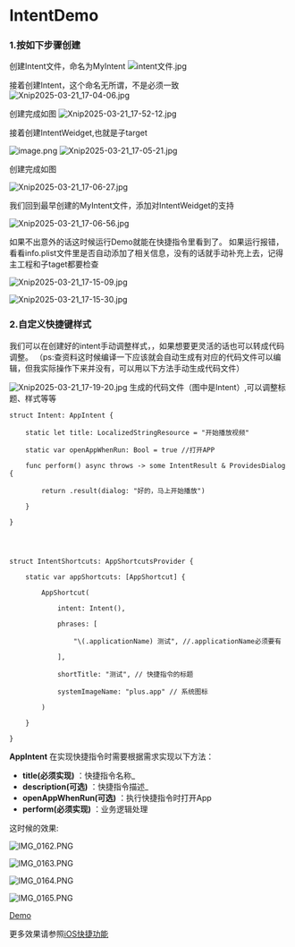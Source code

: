 # IntentDemo

### 1.按如下步骤创建

创建Intent文件，命名为MyIntent
![intent文件.jpg](https://p0-xtjj-private.juejin.cn/tos-cn-i-73owjymdk6/9dd656affe504f17b09c22d057a653e7~tplv-73owjymdk6-jj-mark-v1:0:0:0:0:5o6Y6YeR5oqA5pyv56S-5Yy6IEAg55So5oi3NTQ3OTIwNTkzMjU0Nw==:q75.awebp?policy=eyJ2bSI6MywidWlkIjoiMTYwMDUwMzI0MTUxNzE0NCJ9&rk3s=e9ecf3d6&x-orig-authkey=f32326d3454f2ac7e96d3d06cdbb035152127018&x-orig-expires=1742636916&x-orig-sign=Ey3BvOUlwuzq%2BwEXmnaPUHx1QvI%3D)

接着创建Intent，这个命名无所谓，不是必须一致
![Xnip2025-03-21_17-04-06.jpg](https://p0-xtjj-private.juejin.cn/tos-cn-i-73owjymdk6/fed7b1ce6ca3423aa088bef9e609e11f~tplv-73owjymdk6-jj-mark-v1:0:0:0:0:5o6Y6YeR5oqA5pyv56S-5Yy6IEAg55So5oi3NTQ3OTIwNTkzMjU0Nw==:q75.awebp?policy=eyJ2bSI6MywidWlkIjoiMTYwMDUwMzI0MTUxNzE0NCJ9&rk3s=e9ecf3d6&x-orig-authkey=f32326d3454f2ac7e96d3d06cdbb035152127018&x-orig-expires=1742637003&x-orig-sign=5sRoqLO0jTOdS06cmgGF7GbmV9k%3D)

创建完成如图
![Xnip2025-03-21_17-52-12.jpg](https://p0-xtjj-private.juejin.cn/tos-cn-i-73owjymdk6/8832e8db8513460da1771970ee44ac81~tplv-73owjymdk6-jj-mark-v1:0:0:0:0:5o6Y6YeR5oqA5pyv56S-5Yy6IEAg55So5oi3NTQ3OTIwNTkzMjU0Nw==:q75.awebp?policy=eyJ2bSI6MywidWlkIjoiMTYwMDUwMzI0MTUxNzE0NCJ9&rk3s=e9ecf3d6&x-orig-authkey=f32326d3454f2ac7e96d3d06cdbb035152127018&x-orig-expires=1742637179&x-orig-sign=0qAku9cxEG6Q%2FAPk%2FiQ77x%2F%2FYGk%3D)

接着创建IntentWeidget,也就是子target

![image.png](https://p0-xtjj-private.juejin.cn/tos-cn-i-73owjymdk6/210fe0499af74fe4bfd94701b0963d3a~tplv-73owjymdk6-jj-mark-v1:0:0:0:0:5o6Y6YeR5oqA5pyv56S-5Yy6IEAg55So5oi3NTQ3OTIwNTkzMjU0Nw==:q75.awebp?policy=eyJ2bSI6MywidWlkIjoiMTYwMDUwMzI0MTUxNzE0NCJ9&rk3s=e9ecf3d6&x-orig-authkey=f32326d3454f2ac7e96d3d06cdbb035152127018&x-orig-expires=1742637275&x-orig-sign=JKOCZbbW0vff%2FQff9p2UYfq7snU%3D)
![Xnip2025-03-21_17-05-21.jpg](https://p0-xtjj-private.juejin.cn/tos-cn-i-73owjymdk6/51adf152940b477d9941200bb5aafaf4~tplv-73owjymdk6-jj-mark-v1:0:0:0:0:5o6Y6YeR5oqA5pyv56S-5Yy6IEAg55So5oi3NTQ3OTIwNTkzMjU0Nw==:q75.awebp?policy=eyJ2bSI6MywidWlkIjoiMTYwMDUwMzI0MTUxNzE0NCJ9&rk3s=e9ecf3d6&x-orig-authkey=f32326d3454f2ac7e96d3d06cdbb035152127018&x-orig-expires=1742637061&x-orig-sign=FP0TkuRqrJriJENGNGTFlFSB7tI%3D)

创建完成如图

![Xnip2025-03-21_17-06-27.jpg](https://p0-xtjj-private.juejin.cn/tos-cn-i-73owjymdk6/614701b16aea402a87d2bd070fc523e2~tplv-73owjymdk6-jj-mark-v1:0:0:0:0:5o6Y6YeR5oqA5pyv56S-5Yy6IEAg55So5oi3NTQ3OTIwNTkzMjU0Nw==:q75.awebp?policy=eyJ2bSI6MywidWlkIjoiMTYwMDUwMzI0MTUxNzE0NCJ9&rk3s=e9ecf3d6&x-orig-authkey=f32326d3454f2ac7e96d3d06cdbb035152127018&x-orig-expires=1742637316&x-orig-sign=yMpVP1xQ52E41HggrgwB1DHHtHw%3D)

我们回到最早创建的MyIntent文件，添加对IntentWeidget的支持

![Xnip2025-03-21_17-06-56.jpg](https://p0-xtjj-private.juejin.cn/tos-cn-i-73owjymdk6/1dfd8c4dcd7e4fdc9ccd4a3b06894f8e~tplv-73owjymdk6-jj-mark-v1:0:0:0:0:5o6Y6YeR5oqA5pyv56S-5Yy6IEAg55So5oi3NTQ3OTIwNTkzMjU0Nw==:q75.awebp?policy=eyJ2bSI6MywidWlkIjoiMTYwMDUwMzI0MTUxNzE0NCJ9&rk3s=e9ecf3d6&x-orig-authkey=f32326d3454f2ac7e96d3d06cdbb035152127018&x-orig-expires=1742637436&x-orig-sign=ujkZMJ%2B8THk8MX6z%2F0%2BFUBbmw8I%3D)

如果不出意外的话这时候运行Demo就能在快捷指令里看到了。
如果运行报错，看看info.plist文件里是否自动添加了相关信息，没有的话就手动补充上去，记得主工程和子taget都要检查

![Xnip2025-03-21_17-15-09.jpg](https://p0-xtjj-private.juejin.cn/tos-cn-i-73owjymdk6/dfac2a9425fd4a5aae3ad9ca03fd4bb0~tplv-73owjymdk6-jj-mark-v1:0:0:0:0:5o6Y6YeR5oqA5pyv56S-5Yy6IEAg55So5oi3NTQ3OTIwNTkzMjU0Nw==:q75.awebp?policy=eyJ2bSI6MywidWlkIjoiMTYwMDUwMzI0MTUxNzE0NCJ9&rk3s=e9ecf3d6&x-orig-authkey=f32326d3454f2ac7e96d3d06cdbb035152127018&x-orig-expires=1742637451&x-orig-sign=X6240byuop4zWLRs82M8Nv2ZSUc%3D)

![Xnip2025-03-21_17-15-30.jpg](https://p0-xtjj-private.juejin.cn/tos-cn-i-73owjymdk6/6552d67e0a11468e84a88b932561b517~tplv-73owjymdk6-jj-mark-v1:0:0:0:0:5o6Y6YeR5oqA5pyv56S-5Yy6IEAg55So5oi3NTQ3OTIwNTkzMjU0Nw==:q75.awebp?policy=eyJ2bSI6MywidWlkIjoiMTYwMDUwMzI0MTUxNzE0NCJ9&rk3s=e9ecf3d6&x-orig-authkey=f32326d3454f2ac7e96d3d06cdbb035152127018&x-orig-expires=1742637598&x-orig-sign=dDr6h0%2BLERi3z52u60ZVH9XHViQ%3D)


### 2.自定义快捷键样式

我们可以在创建好的intent手动调整样式，，如果想要更灵活的话也可以转成代码调整。
（ps:查资料这时候编译一下应该就会自动生成有对应的代码文件可以编辑，但我实际操作下来并没有，可以用以下方法手动生成代码文件）

![Xnip2025-03-21_17-19-20.jpg](https://p0-xtjj-private.juejin.cn/tos-cn-i-73owjymdk6/16d4a9a2716f45ecadfcd9bd10c8b6b4~tplv-73owjymdk6-jj-mark-v1:0:0:0:0:5o6Y6YeR5oqA5pyv56S-5Yy6IEAg55So5oi3NTQ3OTIwNTkzMjU0Nw==:q75.awebp?policy=eyJ2bSI6MywidWlkIjoiMTYwMDUwMzI0MTUxNzE0NCJ9&rk3s=e9ecf3d6&x-orig-authkey=f32326d3454f2ac7e96d3d06cdbb035152127018&x-orig-expires=1742637830&x-orig-sign=PgaAqdz61B8ATsc5TN0jE7O7gho%3D)
生成的代码文件（图中是Intent）,可以调整标题、样式等等
```
struct Intent: AppIntent {

    static let title: LocalizedStringResource = "开始播放视频"

    static var openAppWhenRun: Bool = true //打开APP

    func perform() async throws -> some IntentResult & ProvidesDialog {

        return .result(dialog: "好的，马上开始播放")

    }

}

  


struct IntentShortcuts: AppShortcutsProvider {

    static var appShortcuts: [AppShortcut] {

        AppShortcut(

            intent: Intent(),

            phrases: [

                "\(.applicationName) 测试", //.applicationName必须要有

            ],

            shortTitle: "测试", // 快捷指令的标题

            systemImageName: "plus.app" // 系统图标

        )

    }

}
```

**AppIntent** 在实现快捷指令时需要根据需求实现以下方法：

-   **title(必须实现)** ：快捷指令名称_
-   **description(可选)** ：快捷指令描述_
-   **openAppWhenRun(可选)** ：执行快捷指令时打开App
-   **perform(必须实现)** ：业务逻辑处理

  

这时候的效果:

![IMG_0162.PNG](https://p0-xtjj-private.juejin.cn/tos-cn-i-73owjymdk6/7efadeac53944691af1f94f14e841578~tplv-73owjymdk6-jj-mark-v1:0:0:0:0:5o6Y6YeR5oqA5pyv56S-5Yy6IEAg55So5oi3NTQ3OTIwNTkzMjU0Nw==:q75.awebp?policy=eyJ2bSI6MywidWlkIjoiMTYwMDUwMzI0MTUxNzE0NCJ9&rk3s=e9ecf3d6&x-orig-authkey=f32326d3454f2ac7e96d3d06cdbb035152127018&x-orig-expires=1742638095&x-orig-sign=ktlsU%2BhlZfvCcRoPJs5nOeC%2BboQ%3D)


![IMG_0163.PNG](https://p0-xtjj-private.juejin.cn/tos-cn-i-73owjymdk6/ef7d1cedae434a7daa2e45845b18ab19~tplv-73owjymdk6-jj-mark-v1:0:0:0:0:5o6Y6YeR5oqA5pyv56S-5Yy6IEAg55So5oi3NTQ3OTIwNTkzMjU0Nw==:q75.awebp?policy=eyJ2bSI6MywidWlkIjoiMTYwMDUwMzI0MTUxNzE0NCJ9&rk3s=e9ecf3d6&x-orig-authkey=f32326d3454f2ac7e96d3d06cdbb035152127018&x-orig-expires=1742638112&x-orig-sign=GfZdVkszTHXhzIEqwxyFP5X7COY%3D)


![IMG_0164.PNG](https://p0-xtjj-private.juejin.cn/tos-cn-i-73owjymdk6/a441cfba52e44417b4be5385e2cef3c6~tplv-73owjymdk6-jj-mark-v1:0:0:0:0:5o6Y6YeR5oqA5pyv56S-5Yy6IEAg55So5oi3NTQ3OTIwNTkzMjU0Nw==:q75.awebp?policy=eyJ2bSI6MywidWlkIjoiMTYwMDUwMzI0MTUxNzE0NCJ9&rk3s=e9ecf3d6&x-orig-authkey=f32326d3454f2ac7e96d3d06cdbb035152127018&x-orig-expires=1742638123&x-orig-sign=VamiHlpA2JAfNB%2BYfIMSZ6LhkgQ%3D)


![IMG_0165.PNG](https://p0-xtjj-private.juejin.cn/tos-cn-i-73owjymdk6/86e84cad06a74acbb18a105630ca5c21~tplv-73owjymdk6-jj-mark-v1:0:0:0:0:5o6Y6YeR5oqA5pyv56S-5Yy6IEAg55So5oi3NTQ3OTIwNTkzMjU0Nw==:q75.awebp?policy=eyJ2bSI6MywidWlkIjoiMTYwMDUwMzI0MTUxNzE0NCJ9&rk3s=e9ecf3d6&x-orig-authkey=f32326d3454f2ac7e96d3d06cdbb035152127018&x-orig-expires=1742638141&x-orig-sign=FScDA%2FeNt3v1Balc697hQAEz2cQ%3D)

[Demo](https://github.com/heyafei12138/IntentDemo)

更多效果请参照[iOS快捷功能](https://juejin.cn/post/7425704711775010854)
